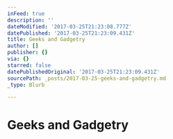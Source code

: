 ```yaml
---
inFeed: true
description: ''
dateModified: '2017-03-25T21:23:08.777Z'
datePublished: '2017-03-25T21:23:09.431Z'
title: Geeks and Gadgetry
author: []
publisher: {}
via: {}
starred: false
datePublishedOriginal: '2017-03-25T21:23:09.431Z'
sourcePath: _posts/2017-03-25-geeks-and-gadgetry.md
_type: Blurb

---
```

# Geeks and Gadgetry